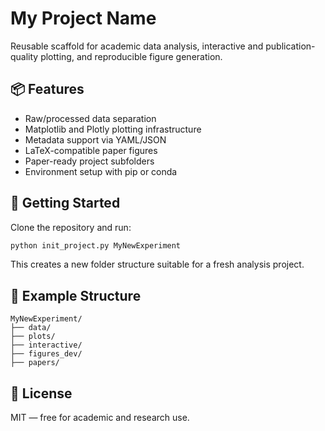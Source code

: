 # My Project Name

Reusable scaffold for academic data analysis, interactive and publication-quality plotting, and reproducible figure generation.

## 📦 Features

- Raw/processed data separation
- Matplotlib and Plotly plotting infrastructure
- Metadata support via YAML/JSON
- LaTeX-compatible paper figures
- Paper-ready project subfolders
- Environment setup with pip or conda

## 🚀 Getting Started

Clone the repository and run:

```bash
python init_project.py MyNewExperiment
```

This creates a new folder structure suitable for a fresh analysis project.

## 📂 Example Structure

```
MyNewExperiment/
├── data/
├── plots/
├── interactive/
├── figures_dev/
├── papers/
```

## 📜 License

MIT — free for academic and research use.
